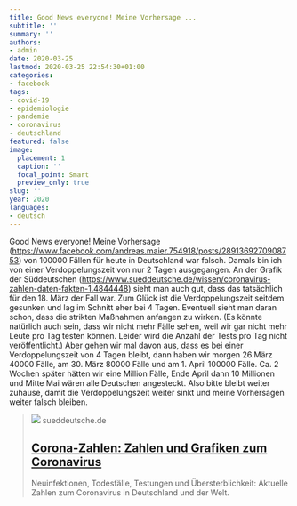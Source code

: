```yaml
---
title: Good News everyone! Meine Vorhersage ...
subtitle: ''
summary: ''
authors:
- admin
date: 2020-03-25
lastmod: 2020-03-25 22:54:30+01:00
categories:
- facebook
tags:
- covid-19
- epidemiologie
- pandemie
- coronavirus
- deutschland
featured: false
image:
  placement: 1
  caption: ''
  focal_point: Smart
  preview_only: true
slug: ''
year: 2020
languages:
- deutsch
---
```


Good News everyone! Meine Vorhersage (https://www.facebook.com/andreas.maier.754918/posts/2891369270908753) von 100000 Fällen für heute in Deutschland war falsch. Damals bin ich von einer Verdoppelungszeit von nur 2 Tagen ausgegangen. An der Grafik der Süddeutschen (https://www.sueddeutsche.de/wissen/coronavirus-zahlen-daten-fakten-1.4844448) sieht man auch gut, dass das tatsächlich für den 18. März der Fall war. Zum Glück ist die Verdoppelungszeit seitdem gesunken und lag im Schnitt eher bei 4 Tagen. Eventuell sieht man daran schon, dass die strikten Maßnahmen anfangen zu wirken. (Es könnte natürlich auch sein, dass wir nicht mehr Fälle sehen, weil wir gar nicht mehr Leute pro Tag testen können. Leider wird die Anzahl der Tests pro Tag nicht veröffentlicht.) Aber gehen wir mal davon aus, dass es bei einer Verdoppelungszeit von 4 Tagen bleibt, dann haben wir morgen 26.März 40000 Fälle, am 30. März 80000 Fälle und am 1. April 100000 Fälle. Ca. 2 Wochen später hätten wir eine Million Fälle, Ende April dann 10 Millionen und Mitte Mai wären alle Deutschen angesteckt. Also bitte bleibt weiter zuhause, damit die Verdoppelungszeit weiter sinkt und meine Vorhersagen weiter falsch bleiben.
> [![](https://www.sueddeutsche.de/image/sz.1.4824705/1200x675?v=1582830099)](https://www.sueddeutsche.de/wissen/coronavirus-zahlen-daten-fakten-1.4844448)
> sueddeutsche.de
> ## [Corona-Zahlen: Zahlen und Grafiken zum Coronavirus](https://www.sueddeutsche.de/wissen/coronavirus-zahlen-daten-fakten-1.4844448)
>
>Neuinfektionen, Todesfälle, Testungen und Übersterblichkeit: Aktuelle Zahlen zum Coronavirus in Deutschland und der Welt.